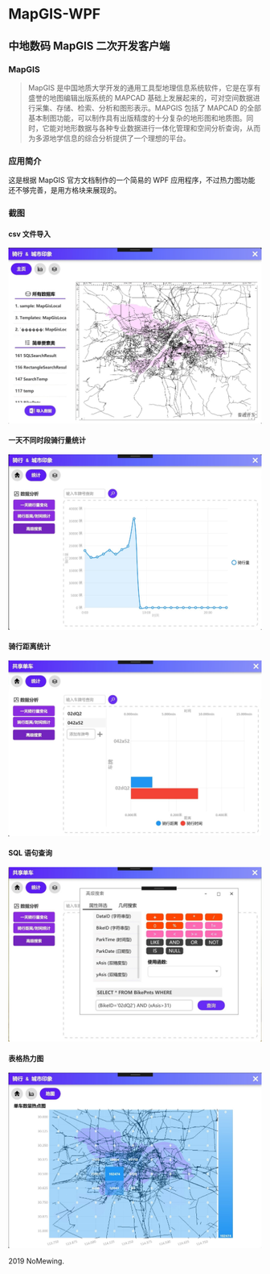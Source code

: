 # MapGIS-WPF
## <b>中地数码 MapGIS 二次开发客户端</b>

### MapGIS
> MapGIS 是中国地质大学开发的通用工具型地理信息系统软件，它是在享有盛誉的地图编辑出版系统的 MAPCAD 基础上发展起来的，可对空间数据进行采集、存储、检索、分析和图形表示。MAPGIS 包括了 MAPCAD 的全部基本制图功能，可以制作具有出版精度的十分复杂的地形图和地质图。同时，它能对地形数据与各种专业数据进行一体化管理和空间分析查询，从而为多源地学信息的综合分析提供了一个理想的平台。

### 应用简介
这是根据 MapGIS 官方文档制作的一个简易的 WPF 应用程序，不过热力图功能还不够完善，是用方格块来展现的。

### 截图

#### csv 文件导入
![截图](Assets/README_IMG/1.jpg)

#### 一天不同时段骑行量统计
![截图](Assets/README_IMG/2.jpg)

#### 骑行距离统计
![截图](Assets/README_IMG/3.jpg)

#### SQL 语句查询
![截图](Assets/README_IMG/4.jpg)

#### 表格热力图
![截图](Assets/README_IMG/5.jpg)

2019 NoMewing.
